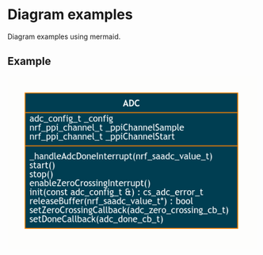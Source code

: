 # Diagram examples

Diagram examples using mermaid.

## Example

![Class diagram](figures/class_diagram.png)

